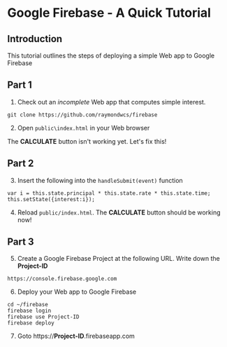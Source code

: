 # Google Firebase - A Quick Tutorial

## Introduction
This tutorial outlines the steps of deploying a simple Web app to Google Firebase

## Part 1
1. Check out an *incomplete* Web app that computes simple interest.
```
git clone https://github.com/raymondwcs/firebase
```
2. Open `public\index.html` in your Web browser

The **CALCULATE** button isn't working yet.  Let's fix this!

## Part 2
3. Insert the following into the `handleSubmit(event)` function
```
var i = this.state.principal * this.state.rate * this.state.time;
this.setState({interest:i});
```
4. Reload `public/index.html`. The **CALCULATE** button should be working now!

## Part 3
5. Create a Google Firebase Project at the following URL.  Write down the **Project-ID**
```
https://console.firebase.google.com
```
6. Deploy your Web app to Google Firebase
```
cd ~/firebase
firebase login
firebase use Project-ID
firebase deploy
```
7. Goto https://**Project-ID**.firebaseapp.com
